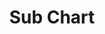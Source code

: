 ---
title: Sub Chart
position:
parameters:
  - name:
    content:
content_markdown:

left_code_blocks:
  - code_block: |-
      {
          "data": {
              "columns": [
                  ["sample", 30, 200, 100, 400, 150, 250]
              ]
          },
          "subchart": {
              "show": false
          }
      }
    title: Input JSON
    language: json
  - code_block: |-
      chart.do('show subchart')
    title: Config
    language: javascript

right_code_blocks:
  - code_block: |-
      {
          "data": {
              "columns": [
                  ["sample", 30, 200, 100, 400, 150, 250]
              ]
          },
          "subchart": {
              "show": true
          }
      }
    title: Output
    language: json
---